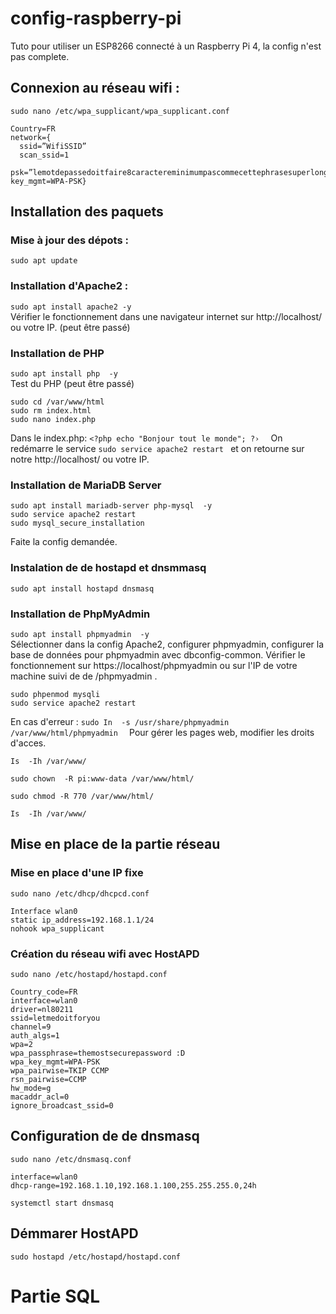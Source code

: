 # config-raspberry-pi
Tuto pour utiliser un ESP8266 connecté à un Raspberry Pi 4, la config n'est pas complete.
## Connexion au réseau wifi :
```sudo nano /etc/wpa_supplicant/wpa_supplicant.conf```
```
Country=FR 
network={ 
  ssid=”WifiSSID” 
  scan_ssid=1 
  psk=”lemotdepassedoitfaire8caractereminimumpascommecettephrasesuperlonguepourrien” 
key_mgmt=WPA-PSK}
```
## Installation des paquets
### Mise à jour des dépots :
```sudo apt update```
### Installation d'Apache2 :
```sudo apt install apache2 -y``` </br>
Vérifier le fonctionnement dans une navigateur internet sur http://localhost/ ou votre IP. (peut être passé)
### Installation de PHP
```sudo apt install php  -y  ``` </br>
Test du PHP (peut être passé)
```
sudo cd /var/www/html 
sudo rm index.html
sudo nano index.php
```
Dans le index.php:
```<?php echo "Bonjour tout le monde"; ?›  ```
On redémarre le service ```sudo service apache2 restart ``` et on retourne sur notre http://localhost/ ou votre IP.
### Installation de MariaDB Server
```
sudo apt install mariadb-server php-mysql  -y
sudo service apache2 restart  
sudo mysql_secure_installation  
```
Faite la config demandée.
### Instalation de de hostapd et dnsmmasq
```sudo apt install hostapd dnsmasq ```
### Installation de PhpMyAdmin
```sudo apt install phpmyadmin  -y  ``` </br>
Sélectionner dans la config Apache2, configurer phpmyadmin, configurer la base de données pour phpmyadmin avec dbconfig-common.
Vérifier le fonctionnement sur https://localhost/phpmyadmin ou sur l'IP de votre machine suivi de de /phpmyadmin .
```
sudo phpenmod mysqli
sudo service apache2 restart 
```
En cas d'erreur :
```sudo In  -s /usr/share/phpmyadmin /var/www/html/phpmyadmin  ```
Pour gérer les pages web, modifier les droits d'acces.
```
Is  -Ih /var/www/ 

sudo chown  -R pi:www-data /var/www/html/  

sudo chmod -R 770 /var/www/html/  

Is  -Ih /var/www/
```
## Mise en place de la partie réseau
### Mise en place d'une IP fixe </br>
```sudo nano /etc/dhcp/dhcpcd.conf```
```
Interface wlan0 
static ip_address=192.168.1.1/24 
nohook wpa_supplicant 
```
### Création du réseau wifi avec HostAPD
```sudo nano /etc/hostapd/hostapd.conf ```
```
Country_code=FR
interface=wlan0
driver=nl80211
ssid=letmedoitforyou
channel=9
auth_algs=1
wpa=2
wpa_passphrase=themostsecurepassword :D
wpa_key_mgmt=WPA-PSK
wpa_pairwise=TKIP CCMP
rsn_pairwise=CCMP
hw_mode=g
macaddr_acl=0
ignore_broadcast_ssid=0
```
## Configuration de de dnsmasq
```sudo nano /etc/dnsmasq.conf ```
```
interface=wlan0 
dhcp-range=192.168.1.10,192.168.1.100,255.255.255.0,24h
```
```systemctl start dnsmasq ```

## Démmarer HostAPD 
```sudo hostapd /etc/hostapd/hostapd.conf```
# Partie SQL
